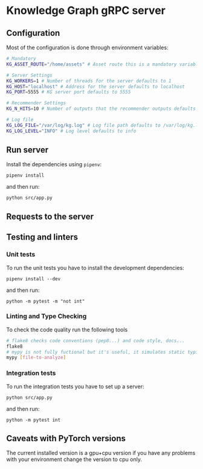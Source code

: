# Knowledge Graph gRPC server

## Configuration

Most of the configuration is done through environment variables:
```bash
# Mandatory
KG_ASSET_ROUTE="/home/assets" # Asset route this is a mandatory variable

# Server Settings
KG_WORKERS=1 # Number of threads for the server defaults to 1
KG_HOST="localhost" # Address for the server defaults to localhost
KG_PORT=5555 # KG server port defaults to 5555

# Recommender Settings
KG_N_HITS=10 # Number of outputs that the recommender outputs defaults to 10

# Log file
KG_LOG_FILE="/var/log/kg.log" # Log file path defaults to /var/log/kg.log
KG_LOG_LEVEL="INFO" # Log level defaults to info
```

## Run server

Install the dependencies using `pipenv`:
```
pipenv install
```

and then run:
```
python src/app.py
```

## Requests to the server


## Testing and linters

### Unit tests
To run the unit tests you have to install the development dependencies:
```
pipenv install --dev
```

and then run:
```
python -m pytest -m "not int"
```

### Linting and Type Checking
To check the code quality run the following tools
```bash
# flake8 checks code conventions (pep8...) and code style, docs...
flake8
# mypy is not fully fuctional but it's useful, it simulates static typing
mypy [file-to-analyze]
```

### Integration tests
To run the integration tests you have to set up a server:
```
python src/app.py
```
and then run:
```
python -m pytest int
```

## Caveats with PyTorch versions
The current installed version is a gpu+cpu version if you have any problems with your environment change the version
to cpu only.
